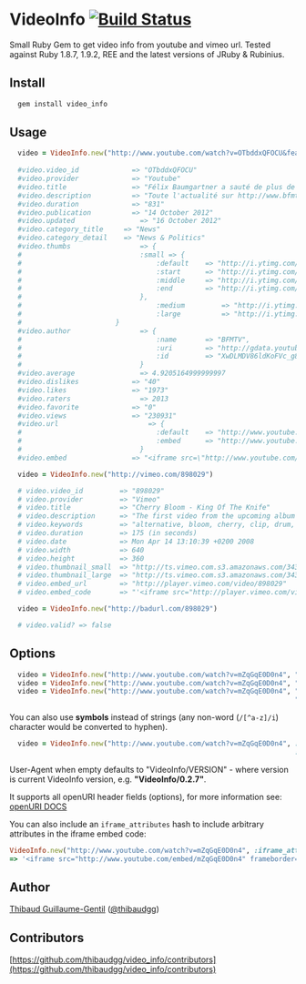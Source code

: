 VideoInfo [![Build Status](https://secure.travis-ci.org/thibaudgg/video_info.png?branch=master)](http://travis-ci.org/thibaudgg/video_info)
=========

Small Ruby Gem to get video info from youtube and vimeo url.
Tested against Ruby 1.8.7, 1.9.2, REE and the latest versions of JRuby & Rubinius.

Install
--------

``` bash
  gem install video_info
```

Usage
-----

``` ruby
  video = VideoInfo.new("http://www.youtube.com/watch?v=OTbddxQFOCU&feature=g-all-xit")
  
  #video.video_id   		  => "OTbddxQFOCU"
  #video.provider 			  => "Youtube"
  #video.title 			      => "Félix Baumgartner a sauté de plus de 38.000 mètres"
  #video.description 		  => "Toute l'actualité sur http://www.bfmtv.com/ Le parachutiste autrichien Felix Baumgartner a sauté dimanche d'une altitude de 39.000 mètres dans le ciel du Nouveau-Mexique pour tenter de franchir le mur du son en chute libre. Une première."
  #video.duration 			  => "831"
  #video.publication 		  => "14 October 2012"
  #video.updated 			    => "16 October 2012"
  #video.category_title 	=> "News"
  #video.category_detail 	=> "News & Politics"
  #video.thumbs 			    => {
  #      			            :small => {
  #       			                :default 	=> "http://i.ytimg.com/vi/OTbddxQFOCU/default.jpg",
  #        			                :start 		=> "http://i.ytimg.com/vi/OTbddxQFOCU/1.jpg",
  #       			                :middle 	=> "http://i.ytimg.com/vi/OTbddxQFOCU/2.jpg",
  #       			                :end 		=> "http://i.ytimg.com/vi/OTbddxQFOCU/3.jpg"
  #       			            },
  #               					:medium 		=> "http://i.ytimg.com/vi/OTbddxQFOCU/mqdefault.jpg",
  #               					:large 			=> "http://i.ytimg.com/vi/OTbddxQFOCU/hqdefault.jpg"
  #                       }
  #video.author 			    => {
  #       				            :name		=> "BFMTV",
  #       				            :uri		=> "http://gdata.youtube.com/feeds/api/users/BFMTV",
  #       				            :id			=> "XwDLMDV86ldKoFVc_g8P0g"
  #       			        	}
  #video.average 			    => 4.9205164999999997
  #video.dislikes 			  => "40"
  #video.likes 			      => "1973"
  #video.raters 			    => 2013
  #video.favorite 			  => "0"
  #video.views 			      => "230931"
  #video.url 				      => {
  #       				            :default	=> "http://www.youtube.com/watch?v=OTbddxQFOCU",
  #       				            :embed		=> "http://www.youtube.com/embed/OTbddxQFOCU"
  #       				        }
  #video.embed 			      => "<iframe src=\"http://www.youtube.com/embed/OTbddxQFOCU\" frameborder=\"0\" allowfullscreen=\"allowfullscreen\"></iframe>"

  video = VideoInfo.new("http://vimeo.com/898029")

  # video.video_id         => "898029"
  # video.provider         => "Vimeo"
  # video.title            => "Cherry Bloom - King Of The Knife"
  # video.description      => "The first video from the upcoming album Secret Sounds, to download in-stores April 14. Checkout http://www.cherrybloom.net"
  # video.keywords         => "alternative, bloom, cherry, clip, drum, guitar, king, knife, of, Paris-Forum, rock, the, tremplin"
  # video.duration         => 175 (in seconds)
  # video.date             => Mon Apr 14 13:10:39 +0200 2008
  # video.width            => 640
  # video.height           => 360
  # video.thumbnail_small  => "http://ts.vimeo.com.s3.amazonaws.com/343/731/34373130_100.jpg"
  # video.thumbnail_large  => "http://ts.vimeo.com.s3.amazonaws.com/343/731/34373130_640.jpg"
  # video.embed_url        => "http://player.vimeo.com/video/898029"
  # video.embed_code       => "'<iframe src="http://player.vimeo.com/video/898029?title=0&amp;byline=0&amp;portrait=0&amp;autoplay=0" frameborder="0"></iframe>'"

  video = VideoInfo.new("http://badurl.com/898029")

  # video.valid? => false
```

Options
-------

``` ruby
  video = VideoInfo.new("http://www.youtube.com/watch?v=mZqGqE0D0n4", "User-Agent" => "My Youtube Mashup Robot/1.0")
  video = VideoInfo.new("http://www.youtube.com/watch?v=mZqGqE0D0n4", "Referer"    => "http://my-youtube-mashup.com/")
  video = VideoInfo.new("http://www.youtube.com/watch?v=mZqGqE0D0n4", "Referer"    => "http://my-youtube-mashup.com/",
                                                                      "User-Agent" => "My Youtube Mashup Robot/1.0")
```
You can also use **symbols** instead of strings (any non-word (`/[^a-z]/i`) character would be converted to hyphen).

``` ruby
  video = VideoInfo.new("http://www.youtube.com/watch?v=mZqGqE0D0n4", :referer    => "http://my-youtube-mashup.com/",
                                                                      :user_agent => "My Youtube Mashup Robot/1.0")
```

User-Agent when empty defaults to "VideoInfo/VERSION" - where version is current VideoInfo version, e.g. **"VideoInfo/0.2.7"**.

It supports all openURI header fields (options), for more information see: [openURI DOCS](http://www.ruby-doc.org/stdlib-1.9.3/libdoc/open-uri/rdoc/OpenURI.html)

You can also include an `iframe_attributes` hash to include arbitrary attributes in the iframe embed code:

``` ruby
VideoInfo.new("http://www.youtube.com/watch?v=mZqGqE0D0n4", :iframe_attributes => { :width => 800, :height => 600, "data-key" => "value" } ).embed_code
=> '<iframe src="http://www.youtube.com/embed/mZqGqE0D0n4" frameborder="0" allowfullscreen="allowfullscreen" width="800" height="600" data-key="value"></iframe>'
```

Author
------

[Thibaud Guillaume-Gentil](https://github.com/thibaudgg) ([@thibaudgg](http://twitter.com/thibaudgg))

Contributors
------------

[https://github.com/thibaudgg/video_info/contributors](https://github.com/thibaudgg/video_info/contributors)

